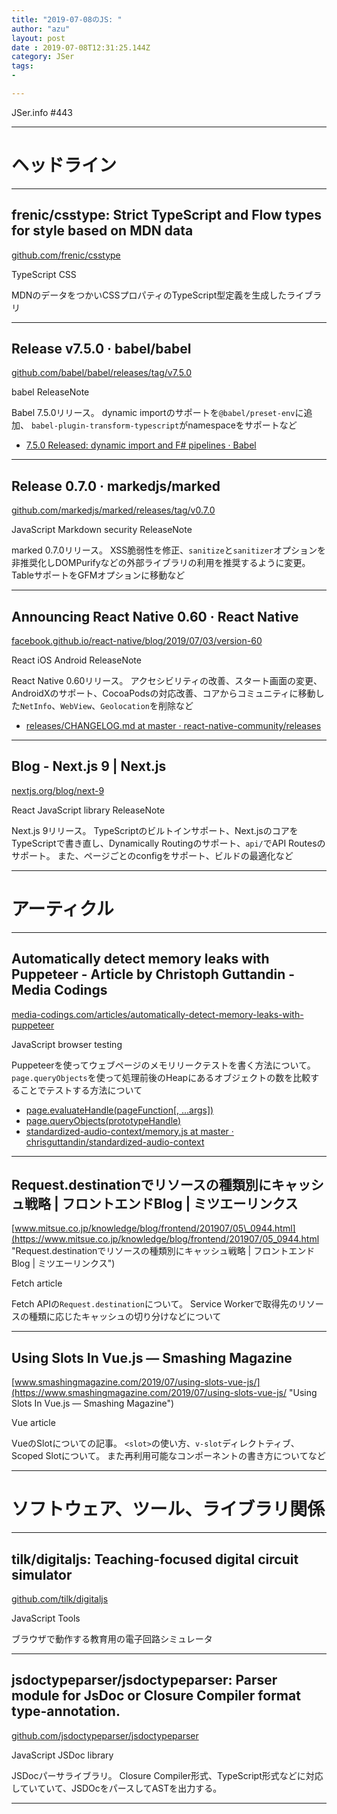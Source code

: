 ```yaml
---
title: "2019-07-08のJS: "
author: "azu"
layout: post
date : 2019-07-08T12:31:25.144Z
category: JSer
tags:
-

---
```


JSer.info #443

----

<h1 class="site-genre">ヘッドライン</h1>

----

## frenic/csstype: Strict TypeScript and Flow types for style based on MDN data
[github.com/frenic/csstype](https://github.com/frenic/csstype "frenic/csstype: Strict TypeScript and Flow types for style based on MDN data")
<p class="jser-tags jser-tag-icon"><span class="jser-tag">TypeScript</span> <span class="jser-tag">CSS</span></p>

MDNのデータをつかいCSSプロパティのTypeScript型定義を生成したライブラリ


----

## Release v7.5.0 · babel/babel
[github.com/babel/babel/releases/tag/v7.5.0](https://github.com/babel/babel/releases/tag/v7.5.0 "Release v7.5.0 · babel/babel")
<p class="jser-tags jser-tag-icon"><span class="jser-tag">babel</span> <span class="jser-tag">ReleaseNote</span></p>

Babel 7.5.0リリース。
dynamic importのサポートを`@babel/preset-env`に追加、
`babel-plugin-transform-typescript`がnamespaceをサポートなど

- [7.5.0 Released: dynamic import and F# pipelines · Babel](https://babeljs.io/blog/2019/07/03/7.5.0 "7.5.0 Released: dynamic import and F# pipelines · Babel")

----

## Release 0.7.0 · markedjs/marked
[github.com/markedjs/marked/releases/tag/v0.7.0](https://github.com/markedjs/marked/releases/tag/v0.7.0 "Release 0.7.0 · markedjs/marked")
<p class="jser-tags jser-tag-icon"><span class="jser-tag">JavaScript</span> <span class="jser-tag">Markdown</span> <span class="jser-tag">security</span> <span class="jser-tag">ReleaseNote</span></p>

marked 0.7.0リリース。
XSS脆弱性を修正、`sanitize`と`sanitizer`オプションを非推奨化しDOMPurifyなどの外部ライブラリの利用を推奨するように変更。
TableサポートをGFMオプションに移動など


----

## Announcing React Native 0.60 · React Native
[facebook.github.io/react-native/blog/2019/07/03/version-60](https://facebook.github.io/react-native/blog/2019/07/03/version-60 "Announcing React Native 0.60 · React Native")
<p class="jser-tags jser-tag-icon"><span class="jser-tag">React</span> <span class="jser-tag">iOS</span> <span class="jser-tag">Android</span> <span class="jser-tag">ReleaseNote</span></p>

React Native 0.60リリース。
アクセシビリティの改善、スタート画面の変更、AndroidXのサポート、CocoaPodsの対応改善、コアからコミュニティに移動した`NetInfo`、`WebView`、`Geolocation`を削除など

- [releases/CHANGELOG.md at master · react-native-community/releases](https://github.com/react-native-community/releases/blob/master/CHANGELOG.md#060 "releases/CHANGELOG.md at master · react-native-community/releases")

----

## Blog - Next.js 9 | Next.js
[nextjs.org/blog/next-9](https://nextjs.org/blog/next-9 "Blog - Next.js 9 | Next.js")
<p class="jser-tags jser-tag-icon"><span class="jser-tag">React</span> <span class="jser-tag">JavaScript</span> <span class="jser-tag">library</span> <span class="jser-tag">ReleaseNote</span></p>

Next.js 9リリース。
TypeScriptのビルトインサポート、Next.jsのコアをTypeScriptで書き直し、Dynamically Routingのサポート、`api/`でAPI Routesのサポート。
また、ページごとのconfigをサポート、ビルドの最適化など


----
<h1 class="site-genre">アーティクル</h1>

----

## Automatically detect memory leaks with Puppeteer - Article by Christoph Guttandin - Media Codings
[media-codings.com/articles/automatically-detect-memory-leaks-with-puppeteer](https://media-codings.com/articles/automatically-detect-memory-leaks-with-puppeteer "Automatically detect memory leaks with Puppeteer - Article by Christoph Guttandin - Media Codings")
<p class="jser-tags jser-tag-icon"><span class="jser-tag">JavaScript</span> <span class="jser-tag">browser</span> <span class="jser-tag">testing</span></p>

Puppeteerを使ってウェブページのメモリリークテストを書く方法について。
`page.queryObjects`を使って処理前後のHeapにあるオブジェクトの数を比較することでテストする方法について

- [page.evaluateHandle(pageFunction\[, ...args\])](https://github.com/GoogleChrome/puppeteer/blob/master/docs/api.md#pageevaluatehandlepagefunction-args "page.evaluateHandle(pageFunction\[, ...args\])")
- [page.queryObjects(prototypeHandle)](https://github.com/GoogleChrome/puppeteer/blob/master/docs/api.md#pagequeryobjectsprototypehandle "page.queryObjects(prototypeHandle)")
- [standardized-audio-context/memory.js at master · chrisguttandin/standardized-audio-context](https://github.com/chrisguttandin/standardized-audio-context/blob/master/test/integration/memory.js "standardized-audio-context/memory.js at master · chrisguttandin/standardized-audio-context")

----

## Request.destinationでリソースの種類別にキャッシュ戦略 | フロントエンドBlog | ミツエーリンクス
[www.mitsue.co.jp/knowledge/blog/frontend/201907/05\_0944.html](https://www.mitsue.co.jp/knowledge/blog/frontend/201907/05_0944.html "Request.destinationでリソースの種類別にキャッシュ戦略 | フロントエンドBlog | ミツエーリンクス")
<p class="jser-tags jser-tag-icon"><span class="jser-tag">Fetch</span> <span class="jser-tag">article</span></p>

Fetch APIの`Request.destination`について。
Service Workerで取得先のリソースの種類に応じたキャッシュの切り分けなどについて


----

## Using Slots In Vue.js — Smashing Magazine
[www.smashingmagazine.com/2019/07/using-slots-vue-js/](https://www.smashingmagazine.com/2019/07/using-slots-vue-js/ "Using Slots In Vue.js — Smashing Magazine")
<p class="jser-tags jser-tag-icon"><span class="jser-tag">Vue</span> <span class="jser-tag">article</span></p>

VueのSlotについての記事。
`<slot>`の使い方、`v-slot`ディレクトティブ、Scoped Slotについて。
また再利用可能なコンポーネントの書き方についてなど


----
<h1 class="site-genre">ソフトウェア、ツール、ライブラリ関係</h1>

----

## tilk/digitaljs: Teaching-focused digital circuit simulator
[github.com/tilk/digitaljs](https://github.com/tilk/digitaljs "tilk/digitaljs: Teaching-focused digital circuit simulator")
<p class="jser-tags jser-tag-icon"><span class="jser-tag">JavaScript</span> <span class="jser-tag">Tools</span></p>

ブラウザで動作する教育用の電子回路シミュレータ


----

## jsdoctypeparser/jsdoctypeparser: Parser module for JsDoc or Closure Compiler format type-annotation.
[github.com/jsdoctypeparser/jsdoctypeparser](https://github.com/jsdoctypeparser/jsdoctypeparser "jsdoctypeparser/jsdoctypeparser: Parser module for JsDoc or Closure Compiler format type-annotation.")
<p class="jser-tags jser-tag-icon"><span class="jser-tag">JavaScript</span> <span class="jser-tag">JSDoc</span> <span class="jser-tag">library</span></p>

JSDocパーサライブラリ。
Closure Compiler形式、TypeScript形式などに対応していていて、JSDOcをパースしてASTを出力する。


----
